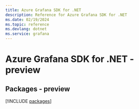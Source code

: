 ```yaml
---
title: Azure Grafana SDK for .NET
description: Reference for Azure Grafana SDK for .NET
ms.date: 02/19/2024
ms.topic: reference
ms.devlang: dotnet
ms.service: grafana
---
```

# Azure Grafana SDK for .NET - preview
## Packages - preview
[!INCLUDE [packages](grafana-index.md)]